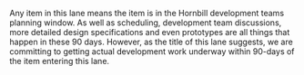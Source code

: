 Any item in this lane means the item is in the Hornbill development teams planning window. As well as scheduling, development team discussions, more detailed design specifications and even prototypes are all things that happen in these 90 days.  However, as the title of this lane suggests, we are committing to getting actual development work underway within 90-days of the item entering this lane. 
